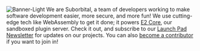 ![Banner-Light](https://user-images.githubusercontent.com/5942370/192370718-b2278158-7926-4236-93af-1f610ce8b75d.png)
We are Suborbital, a team of developers working to make software development easier, more secure, and more fun! We use cutting-edge tech like WebAssembly to get it done; it powers [E2 Core](https://github.com/suborbital/e2core), our sandboxed plugin server. Check it out, and subscribe to our [Launch Pad Newsletter](https://suborbital.dev/launchpad) for updates on our projects. You can also [become a contributor](https://github.com/suborbital/e2core/blob/main/CONTRIBUTING.md) if you want to join in!
